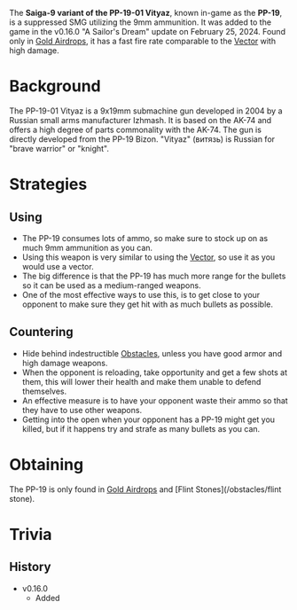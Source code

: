 The **Saiga-9 variant of the PP-19-01 Vityaz**, known in-game as the **PP-19**, is a suppressed SMG utilizing the 9mm ammunition. It was added to the game in the v0.16.0 "A Sailor's Dream" update on February 25, 2024. Found only in [Gold Airdrops](/obstacles/airdrops), it has a fast fire rate comparable to the [Vector](/weapons/guns/vector) with high damage.

# Background 
The PP-19-01 Vityaz is a 9x19mm submachine gun developed in 2004 by a Russian small arms manufacturer Izhmash. It is based on the AK-74 and offers a high degree of parts commonality with the AK-74. The gun is directly developed from the PP-19 Bizon. "Vityaz" (витязь) is Russian for "brave warrior" or "knight".

# Strategies

## Using
- The PP-19 consumes lots of ammo, so make sure to stock up on as much 9mm ammunition as you can. 
- Using this weapon is very similar to using the [Vector](/weapons/guns/vector), so use it as you would use a vector. 
- The big difference is that the PP-19 has much more range for the bullets so it can be used as a medium-ranged weapons. 
- One of the most effective ways to use this, is to get close to your opponent to make sure they get hit with as much bullets as possible.

## Countering 
- Hide behind indestructible [Obstacles](/obstacles), unless you have good armor and high damage weapons.
- When the opponent is reloading, take opportunity and get a few shots at them, this will lower their health and make them unable to defend themselves.
- An effective measure is to have your opponent waste their ammo so that they have to use other weapons. 
- Getting into the open when your opponent has a PP-19 might get you killed, but if it happens try and strafe as many bullets as you can.

# Obtaining
The PP-19 is only found in [Gold Airdrops](/obstacles/airdrops) and [Flint Stones](/obstacles/flint stone).

# Trivia

## History
- v0.16.0
  - Added 
